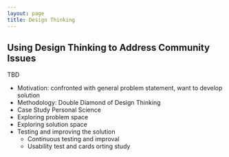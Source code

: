 ```yaml
---
layout: page
title: Design Thinking
---
```


<h2>Using Design Thinking to Address Community Issues</h2>
<p>TBD</p>

* Motivation: confronted with general problem statement, want to develop solution
* Methodology: Double Diamond of Design Thinking
* Case Study Personal Science
* Exploring problem space
* Exploring solution space
* Testing and improving the solution
  * Continuous testing and improval
  * Usability test and cards orting study